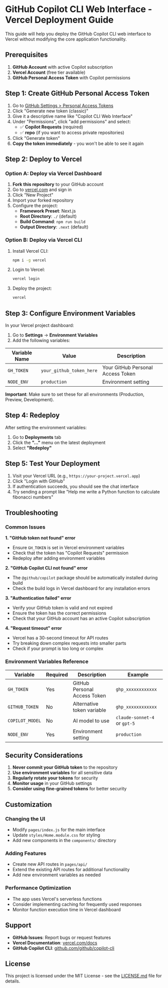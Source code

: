 # GitHub Copilot CLI Web Interface - Vercel Deployment Guide

This guide will help you deploy the GitHub Copilot CLI web interface to Vercel without modifying the core application functionality.

## Prerequisites

1. **GitHub Account** with active Copilot subscription
2. **Vercel Account** (free tier available)
3. **GitHub Personal Access Token** with Copilot permissions

## Step 1: Create GitHub Personal Access Token

1. Go to [GitHub Settings > Personal Access Tokens](https://github.com/settings/personal-access-tokens/new)
2. Click "Generate new token (classic)"
3. Give it a descriptive name like "Copilot CLI Web Interface"
4. Under "Permissions", click "add permissions" and select:
   - ✅ **Copilot Requests** (required)
   - ✅ **repo** (if you want to access private repositories)
5. Click "Generate token"
6. **Copy the token immediately** - you won't be able to see it again

## Step 2: Deploy to Vercel

### Option A: Deploy via Vercel Dashboard

1. **Fork this repository** to your GitHub account
2. Go to [vercel.com](https://vercel.com) and sign in
3. Click "New Project"
4. Import your forked repository
5. Configure the project:
   - **Framework Preset**: Next.js
   - **Root Directory**: `./` (default)
   - **Build Command**: `npm run build`
   - **Output Directory**: `.next` (default)

### Option B: Deploy via Vercel CLI

1. Install Vercel CLI:
   ```bash
   npm i -g vercel
   ```

2. Login to Vercel:
   ```bash
   vercel login
   ```

3. Deploy the project:
   ```bash
   vercel
   ```

## Step 3: Configure Environment Variables

In your Vercel project dashboard:

1. Go to **Settings** → **Environment Variables**
2. Add the following variables:

| Variable Name | Value | Description |
|---------------|-------|-------------|
| `GH_TOKEN` | `your_github_token_here` | Your GitHub Personal Access Token |
| `NODE_ENV` | `production` | Environment setting |

**Important**: Make sure to set these for all environments (Production, Preview, Development).

## Step 4: Redeploy

After setting the environment variables:

1. Go to **Deployments** tab
2. Click the **"..."** menu on the latest deployment
3. Select **"Redeploy"**

## Step 5: Test Your Deployment

1. Visit your Vercel URL (e.g., `https://your-project.vercel.app`)
2. Click "Login with GitHub"
3. If authentication succeeds, you should see the chat interface
4. Try sending a prompt like "Help me write a Python function to calculate fibonacci numbers"

## Troubleshooting

### Common Issues

**1. "GitHub token not found" error**
- Ensure `GH_TOKEN` is set in Vercel environment variables
- Check that the token has "Copilot Requests" permission
- Redeploy after adding environment variables

**2. "GitHub Copilot CLI not found" error**
- The `@github/copilot` package should be automatically installed during build
- Check the build logs in Vercel dashboard for any installation errors

**3. "Authentication failed" error**
- Verify your GitHub token is valid and not expired
- Ensure the token has the correct permissions
- Check that your GitHub account has an active Copilot subscription

**4. "Request timeout" error**
- Vercel has a 30-second timeout for API routes
- Try breaking down complex requests into smaller parts
- Check if your prompt is too long or complex

### Environment Variables Reference

| Variable | Required | Description | Example |
|----------|----------|-------------|---------|
| `GH_TOKEN` | Yes | GitHub Personal Access Token | `ghp_xxxxxxxxxxxx` |
| `GITHUB_TOKEN` | No | Alternative token variable | `ghp_xxxxxxxxxxxx` |
| `COPILOT_MODEL` | No | AI model to use | `claude-sonnet-4` or `gpt-5` |
| `NODE_ENV` | Yes | Environment setting | `production` |

## Security Considerations

1. **Never commit your GitHub token** to the repository
2. **Use environment variables** for all sensitive data
3. **Regularly rotate your tokens** for security
4. **Monitor usage** in your GitHub settings
5. **Consider using fine-grained tokens** for better security

## Customization

### Changing the UI
- Modify `pages/index.js` for the main interface
- Update `styles/Home.module.css` for styling
- Add new components in the `components/` directory

### Adding Features
- Create new API routes in `pages/api/`
- Extend the existing API routes for additional functionality
- Add new environment variables as needed

### Performance Optimization
- The app uses Vercel's serverless functions
- Consider implementing caching for frequently used responses
- Monitor function execution time in Vercel dashboard

## Support

- **GitHub Issues**: Report bugs or request features
- **Vercel Documentation**: [vercel.com/docs](https://vercel.com/docs)
- **GitHub Copilot CLI**: [github.com/github/copilot-cli](https://github.com/github/copilot-cli)

## License

This project is licensed under the MIT License - see the [LICENSE.md](LICENSE.md) file for details.